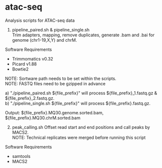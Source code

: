 # atac-seq
Analysis scripts for ATAC-seq data

1. pipeline_paired.sh & pipeline_single.sh  
  Trim adapters, mapping, remove duplicates, generate .bam and .bai for genome (chr1-19,X,Y) and chrM.  

  Software Requirements
  - Trimmomatics v0.32
  - Picard v1.88
  - Bowtie2

  NOTE: Sortware path needs to be set within the scripts.  
  NOTE: FASTQ files need to be gzipped in advance  

  a) "./pipeline_paired.sh ${file_prefix}" will process ${file_prefix}_1.fastq.gz & ${file_prefix}_2.fastq.gz.  
  b) "./pipeline_single.sh ${file_prefix}" will process ${file_prefix}.fastq.gz.  

  Output: ${file_prefix}.MQ30.genome.sorted.bam, ${file_prefix}.MQ30.chrM.sorted.bam  

2. peak_calling.sh
  Offset read start and end positions and call peaks by MACS2.  
  NOTE: Technical replicates were merged before running this script  

  Software Requirements
  - samtools
  - MACS2
  
